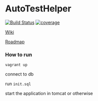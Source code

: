 # AutoTestHelper

[![Build Status](https://travis-ci.org/zouyonghao/AutoTestHelper.svg?branch=master)](https://travis-ci.org/zouyonghao/AutoTestHelper)
[![coverage](https://s3.amazonaws.com/assets.coveralls.io/badges/coveralls_unknown.svg)](https://s3.amazonaws.com/assets.coveralls.io/badges/coveralls_unknown.svg)

[Wiki](https://github.com/zouyonghao/AutoTestHelper/wiki)

[Roadmap](https://github.com/zouyonghao/AutoTestHelper/wiki/Roadmap)

### How to run

```vagrant up```

connect to db

run ```init.sql```

start the application in tomcat or otherwise

